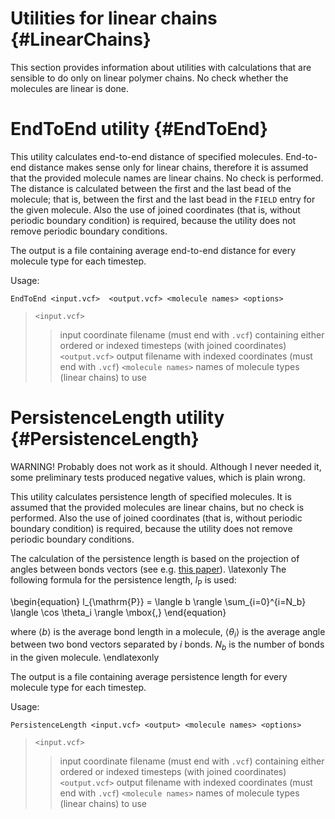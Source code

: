 # Utilities for linear chains {#LinearChains}

This section provides information about utilities with calculations that
are sensible to do only on linear polymer chains. No check whether the
molecules are linear is done.

# EndToEnd utility {#EndToEnd}

This utility calculates end-to-end distance of specified molecules.
End-to-end distance makes sense only for linear chains, therefore it is
assumed that the provided molecule names are linear chains. No check is
performed. The distance is calculated between the first and the last bead
of the molecule; that is, between the first and the last bead in the
`FIELD` entry for the given molecule. Also the use of joined coordinates
(that is, without periodic boundary condition) is required, because the
utility does not remove periodic boundary conditions.

The output is a file containing average end-to-end distance for every
molecule type for each timestep.

Usage:

`EndToEnd <input.vcf>  <output.vcf> <molecule names> <options>`

> `<input.vcf>`
> > input coordinate filename (must end with `.vcf`) containing either
> > ordered or indexed timesteps (with joined coordinates)
> `<output.vcf>`
> > output filename with indexed coordinates (must end with `.vcf`)
> `<molecule names>`
> > names of molecule types (linear chains) to use

# PersistenceLength utility {#PersistenceLength}

WARNING! Probably does not work as it should. Although I never needed it,
some preliminary tests produced negative values, which is plain wrong.

This utility calculates persistence length of specified molecules.  It is
assumed that the provided molecules are linear chains, but no check is
performed.  Also the use of joined coordinates (that is, without periodic
boundary condition) is required, because the utility does not remove periodic
boundary conditions.

The calculation of the persistence length is based on the projection of
angles between bonds vectors (see e.g.
[this paper](http://pubs.acs.org/doi/full/10.1021/ma012052u)).
\latexonly
The following formula for the persistence length, $l_{\mathrm{P}}$ is used:

\begin{equation}
  l_{\mathrm{P}} = \langle b \rangle \sum_{i=0}^{i=N_b} \langle \cos
  \theta_i \rangle \mbox{,}
\end{equation}

where $\langle b \rangle$ is the average bond length in a molecule,
$\langle \theta_i \rangle$ is the average angle between two bond vectors
separated by $i$ bonds. $N_b$ is the number of bonds in the given molecule.
\endlatexonly

The output is a file containing average persistence length for every
molecule type for each timestep.

Usage:

`PersistenceLength <input.vcf> <output> <molecule names> <options>`

> `<input.vcf>`
> > input coordinate filename (must end with `.vcf`) containing either
> > ordered or indexed timesteps (with joined coordinates)
> `<output.vcf>`
> > output filename with indexed coordinates (must end with `.vcf`)
> `<molecule names>`
> > names of molecule types (linear chains) to use
